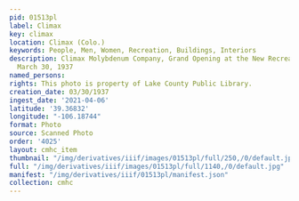```yaml
---
pid: 01513pl
label: Climax
key: climax
location: Climax (Colo.)
keywords: People, Men, Women, Recreation, Buildings, Interiors
description: Climax Molybdenum Company, Grand Opening at the New Recreational Building,
  March 30, 1937
named_persons: 
rights: This photo is property of Lake County Public Library.
creation_date: 03/30/1937
ingest_date: '2021-04-06'
latitude: '39.36832'
longitude: "-106.18744"
format: Photo
source: Scanned Photo
order: '4025'
layout: cmhc_item
thumbnail: "/img/derivatives/iiif/images/01513pl/full/250,/0/default.jpg"
full: "/img/derivatives/iiif/images/01513pl/full/1140,/0/default.jpg"
manifest: "/img/derivatives/iiif/01513pl/manifest.json"
collection: cmhc
---
```


